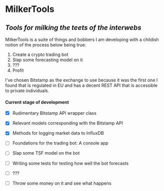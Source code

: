 # MilkerTools

## <em>Tools for milking the teets of the interwebs</em>

MilkerTools is a suite of things and bobbers I am developing with a childish notion of the process below being true:

1. Create a crypto trading bot
2. Slap some forecasting model on it
3. ???
4. Profit

I've chosen Bitstamp as the exchange to use because it was the first one I found that is regulated in EU and has a decent REST API that is accessible to private individuals.

#### Current stage of development

- [x] Rudimentary Bitstamp API wrapper class
- [x] Relevant models corresponding with the Bitstamp API
- [x] Methods for logging market data to InfluxDB
- [ ] Foundations for the trading bot: A console app
- [ ] Slap some TSF model on the bot
- [ ] Writing some tests for testing how well the bot forecasts
- [ ] ???
- [ ] Throw some money on it and see what happens

